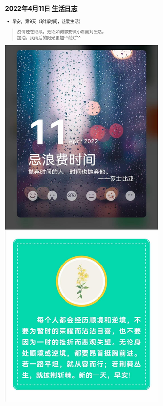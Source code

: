 ## 2022年4月11日  [生活日志](../life.md)
- 早安，第9天（珍惜时间，热爱生活）
>疫情还在继续，无论如何都要微小着面对生活。  
加油，风雨后的阳光更加^_^灿烂^_^
> 
![](../img/20220411a.jpg)
![](../img/20220411b.jpg)
